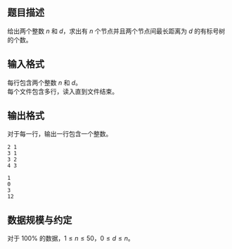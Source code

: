 ## 题目描述

给出两个整数 $n$ 和 $d$，求出有 $n$ 个节点并且两个节点间最长距离为 $d$ 的有标号树的个数。

## 输入格式

每行包含两个整数 $n$ 和 $d$。  
每个文件包含多行，读入直到文件结束。

## 输出格式

对于每一行，输出一行包含一个整数。

```input1
2 1
3 1
3 2
4 3
```

```output1
1
0
3
12
```

## 数据规模与约定

对于 $100\%$ 的数据，$1\leq n\leq 50$，$0\leq d\leq n$。